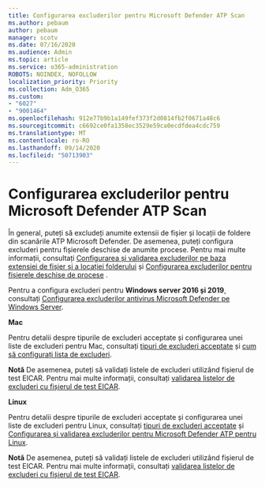 ```yaml
---
title: Configurarea excluderilor pentru Microsoft Defender ATP Scan
ms.author: pebaum
author: pebaum
manager: scotv
ms.date: 07/16/2020
ms.audience: Admin
ms.topic: article
ms.service: o365-administration
ROBOTS: NOINDEX, NOFOLLOW
localization_priority: Priority
ms.collection: Adm_O365
ms.custom:
- "6027"
- "9001464"
ms.openlocfilehash: 912e77b9b1a149fef373f2d0814fb2f0671a48c6
ms.sourcegitcommit: c6692ce0fa1358ec3529e59ca0ecdfdea4cdc759
ms.translationtype: MT
ms.contentlocale: ro-RO
ms.lasthandoff: 09/14/2020
ms.locfileid: "50713903"
---
```

# <a name="configuring-exclusions-for-microsoft-defender-atp-scan"></a>Configurarea excluderilor pentru Microsoft Defender ATP Scan

În general, puteți să excludeți anumite extensii de fișier și locații de foldere din scanările ATP Microsoft Defender. De asemenea, puteți configura excluderi pentru fișierele deschise de anumite procese. Pentru mai multe informații, consultați [Configurarea și validarea excluderilor pe baza extensiei de fișier și a locației folderului](https://docs.microsoft.com/windows/security/threat-protection/microsoft-defender-antivirus/configure-extension-file-exclusions-microsoft-defender-antivirus) și [Configurarea excluderilor pentru fișierele deschise de procese](https://docs.microsoft.com/windows/security/threat-protection/microsoft-defender-antivirus/configure-process-opened-file-exclusions-microsoft-defender-antivirus) .

Pentru a configura excluderi pentru  **Windows server 2016 și 2019**, consultați [Configurarea excluderilor antivirus Microsoft Defender pe Windows Server](https://docs.microsoft.com/windows/security/threat-protection/microsoft-defender-antivirus/configure-server-exclusions-microsoft-defender-antivirus).

**Mac**

Pentru detalii despre tipurile de excluderi acceptate și configurarea unei liste de excluderi pentru Mac, consultați [tipuri de excluderi acceptate](https://docs.microsoft.com/windows/security/threat-protection/microsoft-defender-atp/mac-exclusions#supported-exclusion-types) și [cum să configurați lista de excluderi](https://docs.microsoft.com/windows/security/threat-protection/microsoft-defender-atp/mac-exclusions#how-to-configure-the-list-of-exclusions).

**Notă** De asemenea, puteți să validați listele de excluderi utilizând fișierul de test EICAR. Pentru mai multe informații, consultați [validarea listelor de excluderi cu fișierul de test EICAR](https://docs.microsoft.com/windows/security/threat-protection/microsoft-defender-atp/mac-exclusions#validate-exclusions-lists-with-the-eicar-test-file). 

**Linux**

Pentru detalii despre tipurile de excluderi acceptate și configurarea unei liste de excluderi pentru Linux, consultați [tipuri de excluderi acceptate](https://docs.microsoft.com/windows/security/threat-protection/microsoft-defender-atp/linux-exclusions#supported-exclusion-types) și [Configurarea și validarea excluderilor pentru Microsoft Defender ATP pentru Linux](https://docs.microsoft.com/windows/security/threat-protection/microsoft-defender-atp/linux-exclusions).

**Notă** De asemenea, puteți să validați listele de excluderi utilizând fișierul de test EICAR. Pentru mai multe informații, consultați [validarea listelor de excluderi cu fișierul de test EICAR](https://docs.microsoft.com/windows/security/threat-protection/microsoft-defender-atp/linux-exclusions#validate-exclusions-lists-with-the-eicar-test-file). 